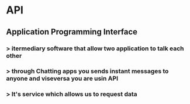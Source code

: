 # API

## Application Programming Interface

### > itermediary software that allow two application to talk each other

### > through Chatting apps you sends instant messages to anyone and viseversa  you are usin API


### > It's service which allows us to request data



